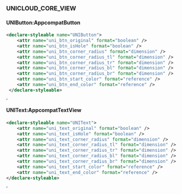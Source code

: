 ### UNICLOUD_CORE_VIEW

#### UNIButton:AppcompatButton

```xml
<declare-styleable name="UNIButton">
    <attr name="uni_btn_original" format="boolean" />
    <attr name="uni_btn_isHole" format="boolean" />
    <attr name="uni_btn_corner_radius" format="dimension" />
    <attr name="uni_btn_corner_radius_tl" format="dimension" />
    <attr name="uni_btn_corner_radius_tr" format="dimension" />
    <attr name="uni_btn_corner_radius_bl" format="dimension" />
    <attr name="uni_btn_corner_radius_br" format="dimension" />
    <attr name="uni_btn_start_color" format="reference" />
    <attr name="uni_btn_end_color" format="reference" />
 </declare-styleable>
```

<img src="D:\androidplace\unicloud-core\unicloud-core-view\screenshot\UNIButton.png" style="zoom:25%;" />

#### UNIText:AppcompatTextView

```xml
<declare-styleable name="UNIText">
    <attr name="uni_text_original" format="boolean" />
    <attr name="uni_text_isHole" format="boolean" />
    <attr name="uni_text_corner_radius" format="dimension" />
    <attr name="uni_text_corner_radius_tl" format="dimension" />
    <attr name="uni_text_corner_radius_tr" format="dimension" />
    <attr name="uni_text_corner_radius_bl" format="dimension" />
    <attr name="uni_text_corner_radius_br" format="dimension" />
    <attr name="uni_text_start_color" format="reference" />
    <attr name="uni_text_end_color" format="reference" />
</declare-styleable>
```

<img src="D:\androidplace\unicloud-core\unicloud-core-view\screenshot\UNIText.png" style="zoom:25%;" />